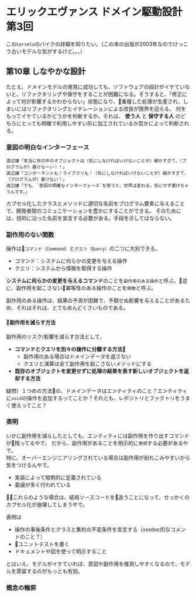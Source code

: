 # エリックエヴァンス ドメイン駆動設計 第3回
この`Cervelo`のバイクの詳細を知りたい。（この本の出版が2003年なのでけっこう古いモデルな気がするけど。。。）

## 第10章 しなやかな設計
たとえ、ドメインモデルの発見に成功しても、ソフトウェアの設計がイケていないと、リファクタリングや保守をすることが困難になる。そうすると、「修正によって何が影響するかわからない」状態になり、重複した処理が生産され、しまいにはリファクタリングとイテレーションによる改良が限界を迎える。
何をもってイケているかどうかを判断するか。それは、 **使う人** と **保守する人** のどちらにとっても明確で利用しやすい形に加工されているか否かによって判断される。

### 意図の明白なインターフェース
```
渡辺謙「本当に世の中のオブジェクトは（気にしなければいけないことが）細かすぎて、（プログラムが）書けなーい！！」
渡辺謙「コンポーネントも！ライブラリも！（気にしなければいけないことが）細かすぎて、（プログラムが）書けない！」
渡辺謙「でも、`意図の明確なインターフェース`を使うと、世界は変わる。気にせず書けちゃうんです。」
```

カプセル化したクラスとメソッドに適切な名前をプログラム要素に与えることで、開発者間のコミュニケーションを豊かにすることができる。
そのためには、目的に沿った名前を宣言する必要がある。手段を示してはならない。

### 副作用のない関数
操作は`コマンド（Command）`と`クエリ（Query）`の二つに大別できる。
- コマンド：システムに何らかの変更を与える操作
- クエリ：システムから情報を取得する操作

**システムに何らかの変更を与えるコマンド**のことを`副作用のある操作`と呼ぶ。逆に、副作用を起こさない冪等性のある操作のことを`関数`と呼ぶ。

副作用のある操作は、結果の予測が困難で、予期せぬ影響を与えることがあるため、それはそれは、とてもめんどくさいものである。

#### 副作用を減らす方法
副作用のリスク/影響を減らす方法として、  
- **コマンドとクエリを別々の操作に分離する方法**
    - 副作用のある場合はドメインデータを返さない
    - クエリと演算は全て副作用を起こさないメソッドにする
- **既存のオブジェクトを変更せずに処理の結果を表す新しいオブジェクトを返却する方法**

疑問）１つめの方法の、ドメインデータはエンティティのこと？エンティティに`void`の操作を追加するってことか？それとも、レポジトリとファクトリをうまく使えってこと？

### 表明
いかに副作用を減らしたとしても、エンティティには副作用を作り出すコマンドが残ってるやで。
だから、副作用があることを明示的に`表明`する必要があるやで。  
特に、オーバーエンジニアリングされている場合は副作用が紛れこみやすいから気をつけるんやで。

- 実装によって暗黙的に定義されている
- 委譲が多く行われている

これらのような場合は、結局ソースコードを追うことになって、せっかくのカプセル化が崩壊してしまうやで。

表明は
- 操作の事後条件とクラスと集約の不変条件を宣言する（xxxdoc的なコメントのこと？）
- ユニットテストを書く
- ドキュメントや図を使って明示すること

とはいえ、モデルがイケていれば、意図や副作用を推測しやすくなるので、モデルを蒸留するのがもっとも有効。

### 概念の輪郭

